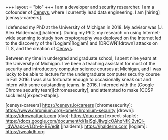 +++
layout = "bio"
+++
I am a developer and security researcher. I am a cofounder of
[Censys][censys], where I currently lead data engineering. I am
[hiring][censys-careers].

I defended my PhD at the University of Michigan in 2018. My advisor was [J.
Alex Halderman][jhalderm]. During my PhD, my research on using Internet-wide
scanning to study how cryptography was deployed on the Internet led to the
discovery of the [Logjam][logjam] and [DROWN][drown] attacks on TLS, and the
creation of [Censys][censys].

Between my time in undergrad and graduate school, I spent nine years at the
University of Michigan. I've been a teaching assistant for most of the
security and introductory computer science courses at Michigan, and I was
lucky to be able to lecture for the undergraduate computer security course in
Fall 2016. I was also fortunate enough to occasionally sneak out and intern
with some outstanding teams. In 2016, I interned with the [Google Chrome
security team][chromesecurity], and attempted to make [OCSP suck
less][expect-staple].

[censys]: https://censys.io
[censys-careers] https://censys.io/careers
[chromesecurity]: https://www.chromium.org/Home/chromium-security
[drown]: https://drownattack.com
[duo]: https://duo.com
[expect-staple]: https://docs.google.com/document/d/1aISglJIIwglcOAhqNfK-2vtQl-_dWAapc-VLDh-9-BE/edit
[jhalderm]: https://jhalderm.com
[logjam]: https://weakdh.org
